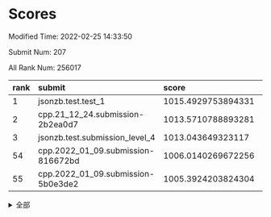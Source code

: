 # Scores

Modified Time: 2022-02-25 14:33:50

Submit Num: 207

All Rank Num: 256017

| rank |               submit               |       score        |       sigma        | pk_num |
| :--- | :--------------------------------- | :----------------- | :----------------- | :----- |
| 1    | jsonzb.test.test_1                 | 1015.4929753894331 | 0.8823549671886535 | 4949   |
| 2    | cpp.21_12_24.submission-2b2ea0d7   | 1013.5710788893281 | 0.8218234876472249 | 4951   |
| 3    | jsonzb.test.submission_level_4     | 1013.043649323117  | 0.7973595984771739 | 4947   |
| 54   | cpp.2022_01_09.submission-816672bd | 1006.0140269672256 | 0.7219160622394369 | 4952   |
| 55   | cpp.2022_01_09.submission-5b0e3de2 | 1005.3924203824304 | 0.7195221077425397 | 4949   |


<details>
<summary>全部</summary>

| rank |                 submit                 |       score        |       sigma        | pk_num |
| :--- | :------------------------------------- | :----------------- | :----------------- | :----- |
| 1    | jsonzb.test.test_1                     | 1015.4929753894331 | 0.8823549671886535 | 4949   |
| 2    | cpp.21_12_24.submission-2b2ea0d7       | 1013.5710788893281 | 0.8218234876472249 | 4951   |
| 3    | jsonzb.test.submission_level_4         | 1013.043649323117  | 0.7973595984771739 | 4947   |
| 4    | gobigger.level_3.submission_level_3_24 | 1011.8197676956376 | 0.7753368545955897 | 4948   |
| 5    | gobigger.level_3.submission_level_3_38 | 1011.8170038189809 | 0.775897718976388  | 4947   |
| 6    | gobigger.level_3.submission_level_3_35 | 1011.6073324600516 | 0.7625131473451089 | 4946   |
| 7    | gobigger.level_3.submission_level_3_32 | 1011.3561862523982 | 0.7649033170034522 | 4946   |
| 8    | gobigger.level_3.submission_level_3_31 | 1010.9436590426261 | 0.7702891306224767 | 4938   |
| 9    | gobigger.level_3.submission_level_3_10 | 1010.9204068410303 | 0.7471643743509274 | 4944   |
| 10   | gobigger.level_3.submission_level_3_0  | 1010.7925680398131 | 0.7667004330966911 | 4948   |
| 11   | gobigger.level_3.submission_level_3_9  | 1010.7784856058038 | 0.7475117876930244 | 4951   |
| 12   | gobigger.level_3.submission_level_3_8  | 1010.7777206673226 | 0.7695671703780734 | 4949   |
| 13   | gobigger.level_3.submission_level_3_33 | 1010.6624558428131 | 0.7655390222500253 | 4951   |
| 14   | gobigger.level_3.submission_level_3_28 | 1010.6123042988722 | 0.759665916546989  | 4950   |
| 15   | gobigger.level_3.submission_level_3_4  | 1010.5742012515298 | 0.7770843631589806 | 4951   |
| 16   | gobigger.level_3.submission_level_3_47 | 1010.4404355349708 | 0.7707855761980591 | 4944   |
| 17   | gobigger.level_3.submission_level_3_44 | 1010.3977825836234 | 0.7654404604319516 | 4946   |
| 18   | gobigger.level_3.submission_level_3_6  | 1010.3976864973513 | 0.7506567095064794 | 4946   |
| 19   | gobigger.level_3.submission_level_3_13 | 1010.3958644447757 | 0.7410445068778885 | 4951   |
| 20   | gobigger.level_3.submission_level_3_17 | 1010.3402606864902 | 0.7516513007811751 | 4952   |
| 21   | gobigger.level_3.submission_level_3_20 | 1010.3279604633992 | 0.7483326432962648 | 4945   |
| 22   | gobigger.level_3.submission_level_3_41 | 1010.2337906389612 | 0.7571185903763537 | 4944   |
| 23   | gobigger.level_3.submission_level_3_27 | 1010.1957639670228 | 0.7386449618792095 | 4950   |
| 24   | gobigger.level_3.submission_level_3_37 | 1010.1669575872868 | 0.7690053312576679 | 4945   |
| 25   | gobigger.level_3.submission_level_3_11 | 1010.1301221130395 | 0.7484423807235887 | 4949   |
| 26   | gobigger.level_3.submission_level_3_22 | 1010.1121771397391 | 0.7534673851061483 | 4950   |
| 27   | gobigger.level_3.submission_level_3_5  | 1010.038155307955  | 0.7640336517475198 | 4940   |
| 28   | gobigger.level_3.submission_level_3_1  | 1010.0303752354662 | 0.7625910495763785 | 4948   |
| 29   | gobigger.level_3.submission_level_3_12 | 1010.0165879225717 | 0.752080019349006  | 4948   |
| 30   | gobigger.level_3.submission_level_3_49 | 1009.9993467090422 | 0.7692774999690576 | 4948   |
| 31   | gobigger.level_3.submission_level_3_39 | 1009.9739165839386 | 0.7916991642173343 | 4946   |
| 32   | gobigger.level_3.submission_level_3_29 | 1009.7348943337661 | 0.7475190759700053 | 4946   |
| 33   | gobigger.level_3.submission_level_3_45 | 1009.6393620249579 | 0.7586747836906979 | 4948   |
| 34   | gobigger.level_3.submission_level_3_25 | 1009.417243931451  | 0.7373034512584167 | 4946   |
| 35   | gobigger.level_3.submission_level_3_30 | 1009.3868311407452 | 0.7321309830422861 | 4950   |
| 36   | gobigger.level_3.submission_level_3_2  | 1009.3749758413152 | 0.7322398948640396 | 4948   |
| 37   | gobigger.level_3.submission_level_3_43 | 1009.3587465130931 | 0.7541841073410785 | 4948   |
| 38   | gobigger.level_3.submission_level_3_3  | 1009.3446095239814 | 0.7554874931096354 | 4947   |
| 39   | gobigger.level_3.submission_level_3_16 | 1009.2885003410858 | 0.7525452975185927 | 4944   |
| 40   | gobigger.level_3.submission_level_3_48 | 1009.2799620850554 | 0.760367500183749  | 4944   |
| 41   | gobigger.level_3.submission_level_3_36 | 1009.2777822302695 | 0.7394139400938918 | 4947   |
| 42   | gobigger.level_3.submission_level_3_14 | 1009.1484690915893 | 0.7573260292886197 | 4952   |
| 43   | gobigger.level_3.submission_level_3_15 | 1009.0668100831285 | 0.7378356257965367 | 4950   |
| 44   | gobigger.level_3.submission_level_3_23 | 1008.9896164416234 | 0.738065571492739  | 4947   |
| 45   | gobigger.level_3.submission_level_3_34 | 1008.9697561540107 | 0.756386638588068  | 4947   |
| 46   | gobigger.level_3.submission_level_3_7  | 1008.932340284099  | 0.7543490614117592 | 4942   |
| 47   | gobigger.level_3.submission_level_3_19 | 1008.9306018890329 | 0.7532235080984593 | 4946   |
| 48   | gobigger.level_3.submission_level_3_21 | 1008.7736007668225 | 0.7402307761809214 | 4950   |
| 49   | gobigger.level_3.submission_level_3_40 | 1008.7351087974675 | 0.754051220544086  | 4953   |
| 50   | gobigger.level_3.submission_level_3_18 | 1008.6475358399007 | 0.7359922827202499 | 4949   |
| 51   | gobigger.level_3.submission_level_3_46 | 1008.5972141780495 | 0.753786572297451  | 4950   |
| 52   | gobigger.level_3.submission_level_3_26 | 1008.2847701724921 | 0.7234386045733818 | 4951   |
| 53   | gobigger.level_3.submission_level_3_42 | 1007.890070236793  | 0.7418325627948272 | 4946   |
| 54   | cpp.2022_01_09.submission-816672bd     | 1006.0140269672256 | 0.7219160622394369 | 4952   |
| 55   | cpp.2022_01_09.submission-5b0e3de2     | 1005.3924203824304 | 0.7195221077425397 | 4949   |
| 56   | gobigger.level_1.submission_level_1_1  | 1005.3392325568735 | 0.7248762700996649 | 4949   |
| 57   | gobigger.level_1.submission_level_1_37 | 1005.2364444202893 | 0.7306563600145616 | 4951   |
| 58   | gobigger.level_1.submission_level_1_22 | 1005.0805484791066 | 0.7161080504672366 | 4946   |
| 59   | gobigger.level_1.submission_level_1_47 | 1004.7067703109736 | 0.7164586376943048 | 4949   |
| 60   | gobigger.level_1.submission_level_1_27 | 1004.6922951658265 | 0.7191373191538093 | 4949   |
| 61   | gobigger.level_1.submission_level_1_10 | 1004.5926686360076 | 0.7244647320393935 | 4949   |
| 62   | gobigger.level_1.submission_level_1_35 | 1004.516288260095  | 0.7229641049708465 | 4948   |
| 63   | gobigger.level_1.submission_level_1_5  | 1004.3222862558764 | 0.7170885872557518 | 4945   |
| 64   | gobigger.level_1.submission_level_1_4  | 1004.235687338833  | 0.7167845785324009 | 4947   |
| 65   | gobigger.level_1.submission_level_1_31 | 1004.1850516925239 | 0.7102081708508887 | 4949   |
| 66   | gobigger.level_1.submission_level_1_24 | 1004.1048731706168 | 0.7189915464111671 | 4950   |
| 67   | gobigger.level_1.submission_level_1_17 | 1004.0152798748501 | 0.7324862548505418 | 4945   |
| 68   | gobigger.level_1.submission_level_1_46 | 1003.9771232652001 | 0.7171539842504276 | 4946   |
| 69   | gobigger.level_1.submission_level_1_32 | 1003.9057740703498 | 0.7189472966921109 | 4947   |
| 70   | gobigger.level_1.submission_level_1_23 | 1003.8876187955378 | 0.7235346665495401 | 4946   |
| 71   | gobigger.level_1.submission_level_1_45 | 1003.8551063427132 | 0.724265692512225  | 4950   |
| 72   | gobigger.level_1.submission_level_1_13 | 1003.80349486735   | 0.7099908967919711 | 4947   |
| 73   | gobigger.level_1.submission_level_1_16 | 1003.5670820606352 | 0.716964571033558  | 4948   |
| 74   | gobigger.level_1.submission_level_1_40 | 1003.519036899745  | 0.7182088320438681 | 4951   |
| 75   | gobigger.level_1.submission_level_1_28 | 1003.4747160239109 | 0.7107457864347075 | 4945   |
| 76   | gobigger.level_1.submission_level_1_38 | 1003.4742332251991 | 0.7103171408594271 | 4942   |
| 77   | gobigger.level_1.submission_level_1_49 | 1003.4553521503907 | 0.7156889158786811 | 4949   |
| 78   | gobigger.level_1.submission_level_1_25 | 1003.4264542877121 | 0.7049762163159121 | 4950   |
| 79   | gobigger.level_1.submission_level_1_6  | 1003.3698160670033 | 0.7198546752931333 | 4948   |
| 80   | gobigger.level_1.submission_level_1_9  | 1003.2237022770385 | 0.7202896403929785 | 4947   |
| 81   | gobigger.level_1.submission_level_1_19 | 1003.1897563434014 | 0.721845798407849  | 4949   |
| 82   | gobigger.level_1.submission_level_1_14 | 1003.0832619879876 | 0.7302482888208788 | 4946   |
| 83   | gobigger.level_1.submission_level_1_44 | 1003.0241152225326 | 0.7084085648753871 | 4947   |
| 84   | gobigger.level_1.submission_level_1_36 | 1003.0103607104844 | 0.7205116945462843 | 4944   |
| 85   | gobigger.level_1.submission_level_1_30 | 1003.0086381236661 | 0.7179951324431809 | 4949   |
| 86   | gobigger.level_1.submission_level_1_12 | 1002.9871615026074 | 0.7159463060916711 | 4949   |
| 87   | gobigger.level_1.submission_level_1_33 | 1002.9844792919916 | 0.7070806115988663 | 4947   |
| 88   | gobigger.level_1.submission_level_1_18 | 1002.9738678846899 | 0.7122465776939124 | 4947   |
| 89   | gobigger.level_1.submission_level_1_39 | 1002.938506453607  | 0.7169984551015105 | 4942   |
| 90   | gobigger.level_1.submission_level_1_43 | 1002.9093574399993 | 0.7180825020296868 | 4951   |
| 91   | gobigger.level_1.submission_level_1_0  | 1002.8675822946512 | 0.7118318971845972 | 4946   |
| 92   | gobigger.level_1.submission_level_1_20 | 1002.8572882556548 | 0.7200069618899431 | 4948   |
| 93   | gobigger.level_1.submission_level_1_11 | 1002.7125649673379 | 0.7236601048539885 | 4948   |
| 94   | gobigger.level_1.submission_level_1_7  | 1002.6925793137154 | 0.7204577519699493 | 4946   |
| 95   | gobigger.level_1.submission_level_1_34 | 1002.6679501407787 | 0.7144215839849474 | 4949   |
| 96   | gobigger.level_1.submission_level_1_2  | 1002.5995254711694 | 0.7086486777998214 | 4946   |
| 97   | gobigger.level_1.submission_level_1_8  | 1002.5870506973744 | 0.7187925855691277 | 4944   |
| 98   | gobigger.level_1.submission_level_1_15 | 1002.564892656174  | 0.7071830332146763 | 4945   |
| 99   | gobigger.level_1.submission_level_1_48 | 1002.5344415559476 | 0.7268857542276508 | 4942   |
| 100  | gobigger.level_1.submission_level_1_42 | 1002.4240678156801 | 0.7297463539228327 | 4949   |
| 101  | gobigger.level_1.submission_level_1_3  | 1002.4175703638796 | 0.7148265352931626 | 4944   |
| 102  | gobigger.level_1.submission_level_1_29 | 1002.3923397170582 | 0.712968777307351  | 4946   |
| 103  | gobigger.level_1.submission_level_1_21 | 1002.2822102740045 | 0.7226525795227334 | 4946   |
| 104  | gobigger.level_1.submission_level_1_26 | 1001.9483157860138 | 0.7128171655815368 | 4952   |
| 105  | gobigger.level_1.submission_level_1_41 | 1001.6851403960325 | 0.7230581094424999 | 4943   |
| 106  | gobigger.random.submission_random_39   | 997.4038840955039  | 0.7255106504897338 | 4943   |
| 107  | gobigger.random.submission_random_14   | 996.9209484299757  | 0.7186267159468749 | 4952   |
| 108  | gobigger.random.submission_random_11   | 996.812179827742   | 0.7088268398537388 | 4952   |
| 109  | gobigger.random.submission_random_2    | 996.8092161120636  | 0.7119595956671526 | 4948   |
| 110  | gobigger.random.submission_random_10   | 996.7968231780825  | 0.7179694591951546 | 4952   |
| 111  | gobigger.random.submission_random_8    | 996.7854545291198  | 0.7144298675189287 | 4947   |
| 112  | gobigger.random.submission_random_23   | 996.7573089808756  | 0.7193540009105079 | 4945   |
| 113  | gobigger.random.submission_random_7    | 996.6895417340633  | 0.7254388933088763 | 4947   |
| 114  | gobigger.random.submission_random_47   | 996.6023597071496  | 0.7053097843957152 | 4947   |
| 115  | gobigger.random.submission_random_19   | 996.5286806470108  | 0.7136201439540072 | 4945   |
| 116  | gobigger.random.submission_random_18   | 996.5266499195196  | 0.7070118156873018 | 4947   |
| 117  | gobigger.random.submission_random_3    | 996.4902849755583  | 0.7064012065440456 | 4946   |
| 118  | gobigger.random.submission_random_32   | 996.4666801184728  | 0.7184897249538313 | 4947   |
| 119  | gobigger.random.submission_random_45   | 996.3685618039176  | 0.7020706976247931 | 4941   |
| 120  | gobigger.random.submission_random_25   | 996.3077758283622  | 0.7135506814896467 | 4940   |
| 121  | gobigger.random.submission_random_15   | 996.2816218009451  | 0.7124697744685246 | 4948   |
| 122  | gobigger.random.submission_random_43   | 996.2376821139351  | 0.7210003194182893 | 4949   |
| 123  | gobigger.random.submission_random_33   | 996.167478187746   | 0.7062551185906979 | 4949   |
| 124  | gobigger.random.submission_random_49   | 996.1429247581664  | 0.7208531326111207 | 4949   |
| 125  | gobigger.random.submission_random_42   | 996.1003803126086  | 0.7092542654834897 | 4948   |
| 126  | gobigger.random.submission_random_6    | 996.0820385031882  | 0.7065347392912458 | 4949   |
| 127  | gobigger.random.submission_random_46   | 995.9825005626997  | 0.7089594442696842 | 4949   |
| 128  | gobigger.random.submission_random_4    | 995.9750779312096  | 0.7100047463231531 | 4950   |
| 129  | gobigger.random.submission_random_26   | 995.9251280605886  | 0.6953286457154249 | 4944   |
| 130  | gobigger.random.submission_random_29   | 995.9215898794592  | 0.7147854757940448 | 4953   |
| 131  | gobigger.random.submission_random_20   | 995.9176502842513  | 0.7016176617656508 | 4947   |
| 132  | gobigger.random.submission_random_48   | 995.8780883208249  | 0.7284497183606069 | 4952   |
| 133  | gobigger.random.submission_random_12   | 995.8353960528675  | 0.7090737113509211 | 4948   |
| 134  | gobigger.random.submission_random_13   | 995.779205011214   | 0.707359116086136  | 4950   |
| 135  | gobigger.random.submission_random_28   | 995.7629609823158  | 0.7042305645517858 | 4944   |
| 136  | gobigger.random.submission_random_44   | 995.7380552798184  | 0.7076219640962361 | 4945   |
| 137  | gobigger.random.submission_random_31   | 995.6780457984739  | 0.7100905541594285 | 4943   |
| 138  | gobigger.random.submission_random_0    | 995.655599738673   | 0.7146037144530353 | 4947   |
| 139  | gobigger.random.submission_random_17   | 995.5835746989264  | 0.7081915623864439 | 4945   |
| 140  | gobigger.random.submission_random_16   | 995.5575117122667  | 0.7136981434617826 | 4947   |
| 141  | gobigger.random.submission_random_38   | 995.4919284057773  | 0.7319097608780811 | 4945   |
| 142  | gobigger.random.submission_random_21   | 995.4657675499031  | 0.7246714600148009 | 4946   |
| 143  | gobigger.random.submission_random_40   | 995.4624423106565  | 0.7210372860333489 | 4946   |
| 144  | gobigger.random.submission_random_30   | 995.453378955087   | 0.6928589594111468 | 4948   |
| 145  | gobigger.random.submission_random_37   | 995.4034158423028  | 0.709433384194678  | 4945   |
| 146  | gobigger.random.submission_random_36   | 995.3742498037301  | 0.7226889806641807 | 4947   |
| 147  | gobigger.random.submission_random_9    | 995.3709793991239  | 0.7240044841251781 | 4944   |
| 148  | gobigger.random.submission_random_41   | 995.1847890435049  | 0.7121583285403739 | 4946   |
| 149  | gobigger.random.submission_random_35   | 995.1329544717357  | 0.7200443667838793 | 4947   |
| 150  | gobigger.random.submission_random_27   | 995.0948835237018  | 0.717926544332656  | 4946   |
| 151  | gobigger.random.submission_random_22   | 995.0929505283847  | 0.7056796177670792 | 4948   |
| 152  | gobigger.random.submission_random_5    | 995.0907291550266  | 0.7155056933177862 | 4946   |
| 153  | gobigger.random.submission_random_34   | 994.9711773184112  | 0.7154989323510886 | 4947   |
| 154  | gobigger.random.submission_random_1    | 994.8893999835987  | 0.7306274810978735 | 4945   |
| 155  | gobigger.level_2.submission_level_2_2  | 994.399955051672   | 0.719636417667021  | 4948   |
| 156  | gobigger.random.submission_random_24   | 994.2549151734178  | 0.7318867560683199 | 4948   |
| 157  | gobigger.level_2.submission_level_2_28 | 994.0812425340672  | 0.7252800556287062 | 4947   |
| 158  | gobigger.level_2.submission_level_2_36 | 993.9211722070092  | 0.7192532937981895 | 4950   |
| 159  | gobigger.level_2.submission_level_2_23 | 993.8211752263508  | 0.7240155279773104 | 4946   |
| 160  | gobigger.level_2.submission_level_2_22 | 993.4113266686926  | 0.732158282583653  | 4947   |
| 161  | gobigger.level_2.submission_level_2_49 | 993.341090575961   | 0.7188691739312705 | 4950   |
| 162  | gobigger.level_2.submission_level_2_11 | 993.2365514742744  | 0.72772549612311   | 4945   |
| 163  | gobigger.level_2.submission_level_2_42 | 993.0111645795813  | 0.7534612227829479 | 4945   |
| 164  | gobigger.level_2.submission_level_2_40 | 992.9912899854321  | 0.7489639875714396 | 4940   |
| 165  | gobigger.level_2.submission_level_2_1  | 992.8787669960459  | 0.7254891583515817 | 4943   |
| 166  | gobigger.level_2.submission_level_2_48 | 992.7862499525072  | 0.7428135858340664 | 4946   |
| 167  | gobigger.level_2.submission_level_2_29 | 992.742453131147   | 0.7376772210691354 | 4950   |
| 168  | gobigger.level_2.submission_level_2_32 | 992.7209343409786  | 0.7371764276963239 | 4950   |
| 169  | gobigger.level_2.submission_level_2_9  | 992.6940042869794  | 0.7402045384434617 | 4951   |
| 170  | gobigger.level_2.submission_level_2_46 | 992.6637051315377  | 0.7534878659121073 | 4939   |
| 171  | gobigger.level_2.submission_level_2_37 | 992.6344778298254  | 0.7464490144434467 | 4948   |
| 172  | gobigger.level_2.submission_level_2_33 | 992.6049118219921  | 0.7334489984042963 | 4952   |
| 173  | gobigger.level_2.submission_level_2_4  | 992.3728243962488  | 0.7519210125890163 | 4950   |
| 174  | gobigger.level_2.submission_level_2_20 | 992.3270833557173  | 0.7379265543622395 | 4949   |
| 175  | gobigger.level_2.submission_level_2_21 | 992.3173519406986  | 0.7509723026145778 | 4947   |
| 176  | gobigger.level_2.submission_level_2_25 | 992.2318583769978  | 0.7426794817263543 | 4948   |
| 177  | gobigger.level_2.submission_level_2_16 | 992.2122866725439  | 0.7323983919140865 | 4946   |
| 178  | gobigger.level_2.submission_level_2_8  | 992.1714460206443  | 0.7419672441061675 | 4945   |
| 179  | gobigger.level_2.submission_level_2_26 | 992.1413599652299  | 0.7634579846017541 | 4952   |
| 180  | gobigger.level_2.submission_level_2_0  | 992.0385602515512  | 0.7436723367032081 | 4943   |
| 181  | gobigger.level_2.submission_level_2_13 | 992.0255506469408  | 0.768426978138014  | 4950   |
| 182  | gobigger.level_2.submission_level_2_35 | 991.9976696169251  | 0.7594410469379982 | 4945   |
| 183  | gobigger.level_2.submission_level_2_10 | 991.9084223084712  | 0.7616876165222574 | 4945   |
| 184  | gobigger.level_2.submission_level_2_44 | 991.7609591512254  | 0.7508209638429958 | 4944   |
| 185  | gobigger.level_2.submission_level_2_7  | 991.6883179057355  | 0.7484062415324665 | 4950   |
| 186  | gobigger.level_2.submission_level_2_27 | 991.6543137660024  | 0.7463580106795918 | 4947   |
| 187  | gobigger.level_2.submission_level_2_43 | 991.639581619599   | 0.7633340994065299 | 4949   |
| 188  | gobigger.level_2.submission_level_2_6  | 991.5947351385978  | 0.7619216579842046 | 4944   |
| 189  | gobigger.level_2.submission_level_2_12 | 991.473636255128   | 0.7449889197694295 | 4949   |
| 190  | gobigger.level_2.submission_level_2_19 | 991.3321811072885  | 0.7721757939469913 | 4944   |
| 191  | gobigger.level_2.submission_level_2_34 | 991.2764490478341  | 0.7448888674978086 | 4945   |
| 192  | gobigger.level_2.submission_level_2_39 | 991.2045758081516  | 0.7514347123370527 | 4949   |
| 193  | gobigger.level_2.submission_level_2_5  | 991.1814521362666  | 0.7513910473659466 | 4951   |
| 194  | gobigger.level_2.submission_level_2_14 | 991.0310786741579  | 0.7566033136499367 | 4948   |
| 195  | gobigger.level_2.submission_level_2_41 | 991.0045618945037  | 0.7582637410308439 | 4947   |
| 196  | gobigger.level_2.submission_level_2_18 | 990.8270988103044  | 0.7618782870371344 | 4945   |
| 197  | gobigger.level_2.submission_level_2_15 | 990.8190208804532  | 0.7367895805872727 | 4944   |
| 198  | gobigger.level_2.submission_level_2_38 | 990.7938791503766  | 0.763416891602451  | 4946   |
| 199  | gobigger.level_2.submission_level_2_17 | 990.6699790804722  | 0.7691696689099315 | 4946   |
| 200  | gobigger.level_2.submission_level_2_3  | 990.602144239077   | 0.7359495480421152 | 4942   |
| 201  | gobigger.level_2.submission_level_2_45 | 990.5860867287305  | 0.7577849463423365 | 4947   |
| 202  | gobigger.level_2.submission_level_2_31 | 990.5500582052085  | 0.7548608717933142 | 4951   |
| 203  | gobigger.level_2.submission_level_2_30 | 990.4300858167674  | 0.7578945183769586 | 4945   |
| 204  | gobigger.level_2.submission_level_2_24 | 990.2033765607886  | 0.775016589314721  | 4952   |
| 205  | gobigger.level_2.submission_level_2_47 | 990.0475692456386  | 0.7518972469704281 | 4947   |
| 206  | gobigger.none.submission_none_0        | 977.5656779633191  | 1.4162850740118704 | 4947   |
| 207  | gobigger.none.submission_none_1        | 975.8156112987087  | 1.4536519497934646 | 4948   |

</details>